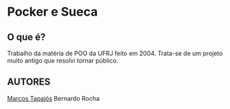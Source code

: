# Pocker e Sueca

## O que é?

Trabalho da matéria de POO da UFRJ feito em 2004. Trata-se de um projeto muito antigo que resolvi tornar público.


## AUTORES

[Marcos Tapajós][t]
Bernardo Rocha

[t]:http://www.improveit.com.br/en/company/tapajos